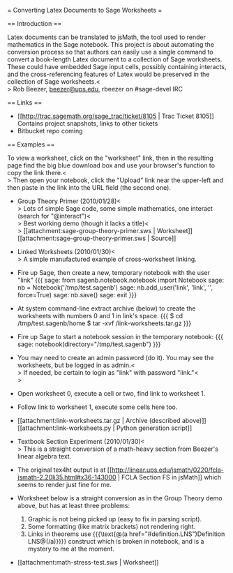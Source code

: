 = Converting Latex Documents to Sage Worksheets =

== Introduction ==

Latex documents can be translated to jsMath, the tool used to render mathematics in the Sage notebook.  This project is about automating the conversion process so that authors can easily use a single command to convert a book-length Latex document to a collection of Sage worksheets.  These could have embedded Sage input cells, possibly containing interacts, and the cross-referencing features of Latex would be preserved in the collection of Sage worksheets.<<BR>>
Rob Beezer, beezer@ups.edu, rbeezer on #sage-devel IRC

== Links ==

 * [[http://trac.sagemath.org/sage_trac/ticket/8105 | Trac Ticket 8105]]  Contains project snapshots, links to other tickets
 * Bitbucket repo coming

== Examples ==

To view a worksheet, click on the "worksheet" link, then in the resulting page find the big blue download box and use your browser's function to copy the link there.<<BR>>
Then open your notebook, click the "Upload" link near the upper-left and then paste in the link into the URL field (the second one).

 * Group Theory Primer (2010/01/28)<<BR>>
 Lots of simple Sage code, some simple mathematics, one interact (search for "@interact")<<BR>>
 Best working demo (though it lacks a title)<<BR>>
 [[attachment:sage-group-theory-primer.sws | Worksheet]] [[attachment:sage-group-theory-primer.sws | Source]]

 * Linked Worksheets (2010/01/30)<<BR>>
 A simple manufactured example of cross-worksheet linking.
  * Fire up Sage, then create a new, temporary notebook with the user "link"
  {{{
sage: from sagenb.notebook.notebook import Notebook
sage: nb = Notebook('/tmp/test.sagenb')
sage: nb.add_user('link', 'link', '', force=True)
sage: nb.save()
sage: exit
  }}}
  * At system command-line extract archive (below) to create the worksheets with numbers 0 and 1 in link's space.
  {{{
$ cd /tmp/test.sagenb/home
$ tar -xvf <path-to>/link-worksheets.tar.gz
  }}}
  * Fire up Sage to start a notebook session in the temporary notebook:
  {{{
sage: notebook(directory="/tmp/test.sagenb")
  }}}
  * You may need to create an admin password (do it).
  You may see the worksheets, but be logged in as admin.<<BR>>
  If needed, be certain to login as "link" with password "link."<<BR>>
  * Open worksheet 0, execute a cell or two, find link to worksheet 1.
  * Follow link to worksheet 1, execute some cells here too.
  * [[attachment:link-worksheets.tar.gz | Archive (described above)]] [[attachment:link-worksheets.py | Python generation script]]

 * Textbook Section Experiment (2010/01/30)<<BR>>
 This is a straight conversion of a math-heavy section from Beezer's linear algebra text.
  * The original tex4ht output is at [[http://linear.ups.edu/jsmath/0220/fcla-jsmath-2.20li35.html#x36-143000 | FCLA Section FS in jsMath]]
  which seems to render just fine for me.
  * Worksheet below is a straight conversion as in the Group Theory demo above, but has at least three problems:
    1. Graphic is not being picked up (easy to fix in parsing script).
    2. Some formatting (like matrix brackets) not rendering right.
    3. Links in theorems use {{{\text{@(a href="#definition.LNS")Definition LNS@(/a)}}}} construct which is broken in notebook, and is a mystery to me at the moment.
  * [[attachment:math-stress-test.sws | Worksheet]]
